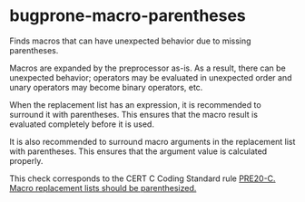 # bugprone-macro-parentheses

Finds macros that can have unexpected behavior due to missing
parentheses.

Macros are expanded by the preprocessor as-is. As a result, there can be
unexpected behavior; operators may be evaluated in unexpected order and
unary operators may become binary operators, etc.

When the replacement list has an expression, it is recommended to
surround it with parentheses. This ensures that the macro result is
evaluated completely before it is used.

It is also recommended to surround macro arguments in the replacement
list with parentheses. This ensures that the argument value is
calculated properly.

This check corresponds to the CERT C Coding Standard rule [PRE20-C.
Macro replacement lists should be
parenthesized.](https://wiki.sei.cmu.edu/confluence/display/c/PRE02-C.+Macro+replacement+lists+should+be+parenthesized)
